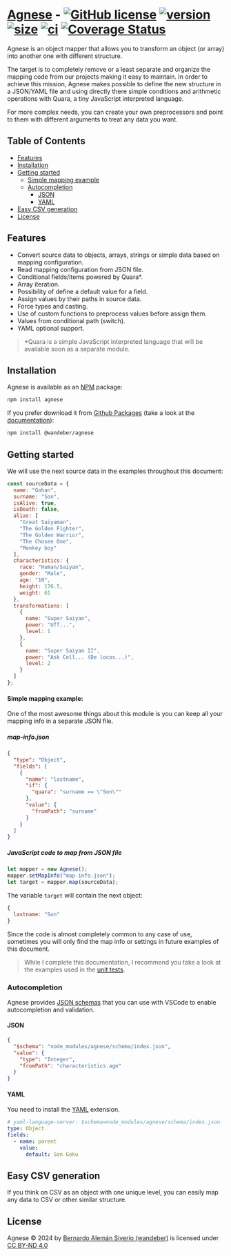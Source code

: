# [Agnese](https://www.npmjs.com/package/agnese) - [![GitHub license](https://img.shields.io/badge/license-MIT-blue.svg)](https://github.com/wandeber/agnese/blob/main/LICENSE) [![version](https://img.shields.io/github/package-json/v/wandeber/agnese)](https://www.npmjs.com/package/agnese) [![size](https://img.shields.io/bundlephobia/min/agnese)](https://www.npmjs.com/package/agnese) [![ci](https://github.com/wandeber/agnese/actions/workflows/release-package.yml/badge.svg)](https://github.com/wandeber/agnese/actions) [![Coverage Status](https://coveralls.io/repos/github/wandeber/agnese/badge.svg)](https://coveralls.io/github/wandeber/agnese)

Agnese is an object mapper that allows you to transform an object (or array) into another one with different structure.

The target is to completely remove or a least separate and organize the mapping code from our projects making it easy to maintain. In order to achieve this mission, Agnese makes possible to define the new structure in a JSON/YAML file and using directly there simple conditions and arithmetic operations with Quara, a tiny JavaScript interpreted language.

For more complex needs, you can create your own preprocessors and point to them with different arguments to treat any data you want.

## Table of Contents

- [Features](#features)
- [Installation](#installation)
- [Getting started](#getting-started)
  - [Simple mapping example](#simple-mapping-example)
  - [Autocompletion](#autocompletion)
    - [JSON](#json)
    - [YAML](#yaml)
- [Easy CSV generation](#easy-csv-generation)
- [License](#license)

## Features

- Convert source data to objects, arrays, strings or simple data based on mapping configuration.
- Read mapping configuration from JSON file.
- Conditional fields/items powered by Quara*.
- Array iteration.
- Possibility of define a default value for a field.
- Assign values by their paths in source data.
- Force types and casting.
- Use of custom functions to preprocess values before assign them.
- Values from conditional path (switch).
- YAML optional support.

> *Quara is a simple JavaScript interpreted language that will be available soon as a separate module.

## Installation

Agnese is available as an [NPM](https://www.npmjs.com/package/agnese) package:

```bash
npm install agnese
```

If you prefer download it from [Github Packages](https://github.com/wandeber/agnese/packages/807391) (take a look at the [documentation](https://docs.github.com/en/packages/working-with-a-github-packages-registry/working-with-the-npm-registry#installing-a-package)):

```bash
npm install @wandeber/agnese
```

## Getting started

We will use the next source data in the examples throughout this document:

```javascript
const sourceData = {
  name: "Gohan",
  surname: "Son",
  isAlive: true,
  isDeath: false,
  alias: [
    "Great Saiyaman",
    "The Golden Fighter",
    "The Golden Warrior",
    "The Chosen One",
    "Monkey boy"
  ],
  characteristics: {
    race: "Human/Saiyan",
    gender: "Male",
    age: "10",
    height: 176.5,
    weight: 61
  },
  transformations: [
    {
      name: "Super Saiyan",
      power: "Uff...",
      level: 1
    },
    {
      name: "Super Saiyan II",
      power: "Ask Cell... (De locos...)",
      level: 2
    }
  ]
};
```

#### Simple mapping example:

One of the most awesome things about this module is you can keep all your mapping info in a separate JSON file.

##### map-info.json

```json
{
  "type": "Object",
  "fields": [
    {
      "name": "lastname",
      "if": {
        "quara": "surname == \"Son\""
      },
      "value": {
        "fromPath": "surname"
      }
    }
  ]
}
```

##### JavaScript code to map from JSON file

```javascript
let mapper = new Agnese();
mapper.setMapInfo("map-info.json");
let target = mapper.map(sourceData);
```

The variable `target` will contain the next object:

```js
{
  lastname: "Son"
}
```

Since the code is almost completely common to any case of use, sometimes you will only find the map info or settings in future examples of this document.

> While I complete this documentation, I recommend you take a look at the examples used in the [unit tests](test/MapInfoFiles).

### Autocompletion

Agnese provides [JSON schemas](schemas) that you can use with VSCode to enable autocompletion and validation.

#### JSON

```json
{
  "$schema": "node_modules/agnese/schema/index.json",
  "value": {
    "type": "Integer",
    "fromPath": "characteristics.age"
  }
}
```

#### YAML

You need to install the [YAML](https://marketplace.visualstudio.com/items?itemName=redhat.vscode-yaml) extension.

```yaml
# yaml-language-server: $schema=node_modules/agnese/schema/index.json
type: Object
fields:
  - name: parent
    value:
      default: Son Goku
```

## Easy CSV generation

If you think on CSV as an object with one unique level, you can easily map any data to CSV or other similar structure. 

## License

Agnese © 2024 by [Bernardo Alemán Siverio (wandeber)](https://github.com/wandeber) is licensed under [CC BY-ND 4.0](./LICENSE)
